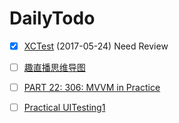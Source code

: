 
# DailyTodo

- [x] [XCTest](https://www.raywenderlich.com/118482/new-video-tutorial-series-testing-in-ios) (2017-05-24) Need Review
- [ ] [趣直播思维导图](http://m.quzhiboapp.com/#!/intro/125)
- [ ] [PART 22: 306: MVVM in Practice](https://videos.raywenderlich.com/courses/59-rwdevcon-2016-vault/lessons/22)
- [ ] [Practical UITesting1](https://videos.raywenderlich.com/courses/81-rwdevcon-2017-vault-tutorials/lessons/14)



